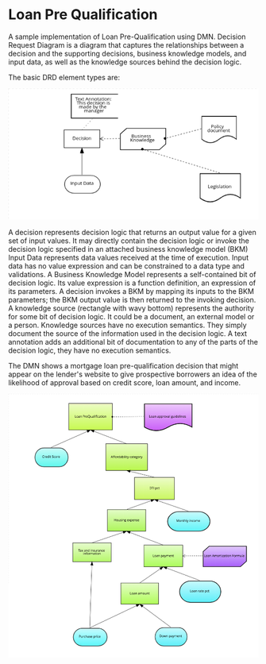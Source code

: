 Loan Pre Qualification
=======================

A sample implementation of Loan Pre-Qualification using DMN. Decision Request Diagram is a diagram that captures the relationships between a decision and the supporting decisions, business knowledge models, and input data, as well as the knowledge sources behind the decision logic. 

The basic DRD element types are: 

![](https://raw.githubusercontent.com/snandakumar87/loan-pre-qualification-dmn/master/DMN_overview.png)

A decision represents decision logic that returns an output value for a given set of input values. It may directly contain the decision logic or invoke the decision logic specified in an attached business knowledge model (BKM)
Input Data represents data values received at the time of execution. Input data has no value expression and can be constrained to a data type and validations.
A Business Knowledge Model represents a self-contained bit of decision logic. Its value expression is a function definition, an expression of its parameters. A decision invokes a BKM by mapping its inputs to the BKM parameters; the BKM output value is then returned to the invoking decision.
A knowledge source (rectangle with wavy bottom) represents the authority for some bit of decision logic. It could be a document, an external model or a person. Knowledge sources have no execution semantics. They simply document the source of the information used in the decision logic.
A text annotation adds an additional bit of documentation to any of the parts of the decision logic, they have no execution semantics.

The DMN shows a mortgage loan pre-qualification decision that might appear on the lender's website to give prospective borrowers an idea of the likelihood of approval based on credit score, loan amount, and income.

![](https://raw.githubusercontent.com/snandakumar87/loan-pre-qualification-dmn/master/Loan_prequalification_overview.png)



